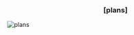 ### <div align="center"> [plans] </div>

![plans](https://lumiere-a.akamaihd.net/v1/images/death-star-plans-main_1225d91c.jpeg?region=0%2C0%2C1560%2C878&width=1536)
